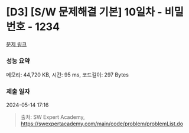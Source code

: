 # [D3] [S/W 문제해결 기본] 10일차 - 비밀번호 - 1234 

[문제 링크](https://swexpertacademy.com/main/code/problem/problemDetail.do?contestProbId=AV14_DEKAJcCFAYD) 

### 성능 요약

메모리: 44,720 KB, 시간: 95 ms, 코드길이: 297 Bytes

### 제출 일자

2024-05-14 17:16



> 출처: SW Expert Academy, https://swexpertacademy.com/main/code/problem/problemList.do